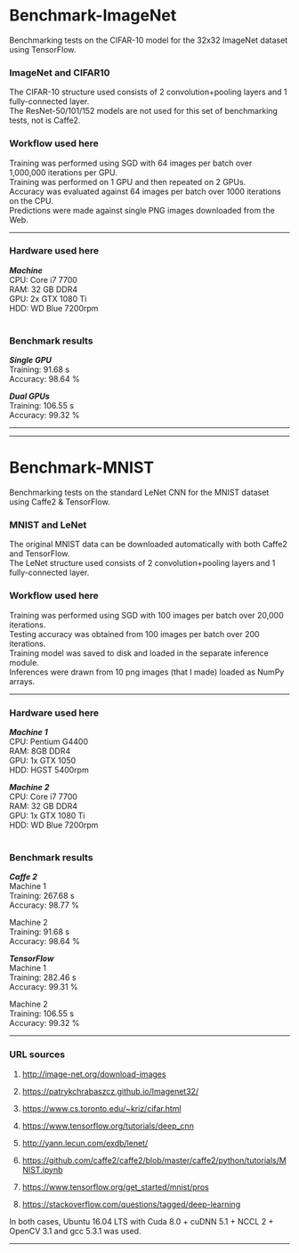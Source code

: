 # Benchmark-ImageNet 
Benchmarking tests on the CIFAR-10 model for the 32x32 ImageNet dataset using TensorFlow. 


### ImageNet and CIFAR10 
The CIFAR-10 structure used consists of 2 convolution+pooling layers and 1 fully-connected layer. <br/> 
The ResNet-50/101/152 models are not used for this set of benchmarking tests, not is Caffe2. 

### Workflow used here 
Training was performed using SGD with 64 images per batch over 1,000,000 iterations per GPU. <br /> 
Training was performed on 1 GPU and then repeated on 2 GPUs. <br /> 
Accuracy was evaluated against 64 images per batch over 1000 iterations on the CPU. <br /> 
Predictions were made against single PNG images downloaded from the Web. 
<hr />


### Hardware used here 
___Machine___ <br /> 
CPU: Core i7 7700 <br /> 
RAM: 32 GB DDR4 <br /> 
GPU: 2x GTX 1080 Ti <br /> 
HDD: WD Blue 7200rpm <br /> 
<br /> 

### Benchmark results 
___Single GPU___ <br /> 
Training: 91.68 s <br /> 
Accuracy: 98.64 % <br /> 

___Dual GPUs___ <br /> 
Training: 106.55 s <br /> 
Accuracy: 99.32 % <br /> 
<hr /><hr /> 


# Benchmark-MNIST
Benchmarking tests on the standard LeNet CNN for the MNIST dataset using Caffe2 &amp; TensorFlow. 


### MNIST and LeNet 
The original MNIST data can be downloaded automatically with both Caffe2 and TensorFlow. <br /> 
The LeNet structure used consists of 2 convolution+pooling layers and 1 fully-connected layer. 

### Workflow used here 
Training was performed using SGD with 100 images per batch over 20,000 iterations. <br /> 
Testing accuracy was obtained from 100 images per batch over 200 iterations. <br /> 
Training model was saved to disk and loaded in the separate inference module. <br /> 
Inferences were drawn from 10 png images (that I made) loaded as NumPy arrays. 
<hr />


### Hardware used here 
___Machine 1___ <br /> 
CPU: Pentium G4400 <br /> 
RAM: 8GB DDR4 <br /> 
GPU: 1x GTX 1050 <br /> 
HDD: HGST 5400rpm <br /> 

___Machine 2___ <br /> 
CPU: Core i7 7700 <br /> 
RAM: 32 GB DDR4 <br /> 
GPU: 1x GTX 1080 Ti <br /> 
HDD: WD Blue 7200rpm <br /> 
<br /> 

### Benchmark results 
___Caffe 2___ <br /> 
Machine 1 <br /> 
Training: 267.68 s <br /> 
Accuracy: 98.77 % <br /> 

Machine 2 <br /> 
Training: 91.68 s <br /> 
Accuracy: 98.64 % <br /> 

___TensorFlow___ <br /> 
Machine 1 <br /> 
Training: 282.46 s <br /> 
Accuracy: 99.31 % <br /> 

Machine 2 <br /> 
Training: 106.55 s <br /> 
Accuracy: 99.32 % <br /> 
<hr />


### URL sources 
1. http://image-net.org/download-images 
2. https://patrykchrabaszcz.github.io/Imagenet32/ 
3. https://www.cs.toronto.edu/~kriz/cifar.html 
4. https://www.tensorflow.org/tutorials/deep_cnn 

5. http://yann.lecun.com/exdb/lenet/ 
6. https://github.com/caffe2/caffe2/blob/master/caffe2/python/tutorials/MNIST.ipynb 
7. https://www.tensorflow.org/get_started/mnist/pros 
8. https://stackoverflow.com/questions/tagged/deep-learning 

In both cases, Ubuntu 16.04 LTS with Cuda 8.0 + cuDNN 5.1 + NCCL 2 + OpenCV 3.1 and gcc 5.3.1 was used. 
<hr /> 


